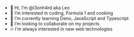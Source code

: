 - 👋 Hi, I’m @l3onh4rd aka Leo
- 👀 I’m interested in coding, Formula 1 and cooking 
- 🌱 I’m currently learning Deno, JavaScript and Typescript
- 💞️ I’m looking to collaborate on my projects
- 🔥 I'm always interested in new web technologies

<!---
l3onh4rd/l3onh4rd is a ✨ special ✨ repository because its `README.md` (this file) appears on your GitHub profile.
You can click the Preview link to take a look at your changes.
--->
